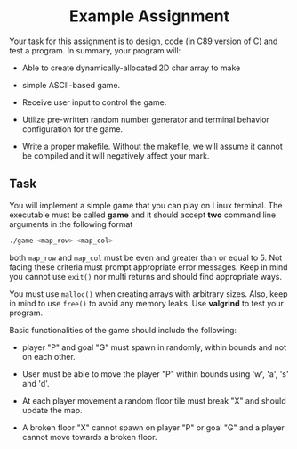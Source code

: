 <h1 align="center">Example Assignment</h1>

Your task for this assignment is to design, code (in C89 version of C) and test a program. In
summary, your program will:

* Able to create dynamically-allocated 2D char array to make 

* simple ASCII-based game.

* Receive user input to control the game.

* Utilize pre-written random number generator and terminal behavior configuration for the game.

* Write a proper makefile. Without the makefile, we will assume it cannot be compiled and it will negatively affect your mark.

## Task

You will implement a simple game that you can play on Linux terminal. 
The executable must be called **game** and it should accept **two** command line arguments in the following format

```bash
./game <map_row> <map_col>
```

both `map_row` and `map_col` must be even and greater than or equal to 5. Not facing these criteria must prompt appropriate error messages. Keep in mind you cannot use `exit()` nor multi returns and should find appropriate ways.

You must use `malloc()` when creating arrays with arbitrary sizes. Also, keep in mind to use `free()` to avoid any memory leaks. Use **valgrind** to test your program.

Basic functionalities of the game should include the following:

* player "P" and goal "G" must spawn in randomly, within bounds and not on each other.

* User must be able to move the player "P" within bounds using 'w', 'a', 's' and 'd'.

* At each player movement a random floor tile must break "X" and should update the map.

* A broken floor "X" cannot spawn on player "P" or goal "G" and a player cannot move towards a broken floor.